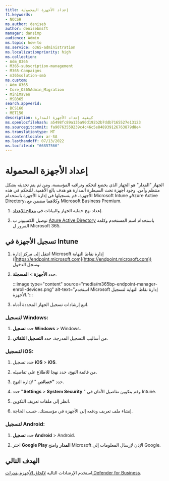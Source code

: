```yaml
---
title: إعداد الأجهزة المحمولة
f1.keywords:
- NOCSH
ms.author: deniseb
author: denisebmsft
manager: dansimp
audience: Admin
ms.topic: how-to
ms.service: o365-administration
ms.localizationpriority: high
ms.collection:
- Adm_O365
- M365-subscription-management
- M365-Campaigns
- m365solution-smb
ms.custom:
- Adm_O365
- Core_O365Admin_Migration
- MiniMaven
- MSB365
search.appverid:
- BCS160
- MET150
description: كيفية إعداد الأجهزة المدارة
ms.openlocfilehash: a5498fc89a135a90d192b2b7ddb7165527e13123
ms.sourcegitcommit: fa90763559239c4c46c5e848939126763879d8e4
ms.translationtype: MT
ms.contentlocale: ar-SA
ms.lasthandoff: 07/13/2022
ms.locfileid: "66857566"
---
```

# <a name="set-up-managed-devices"></a>إعداد الأجهزة المحمولة

الجهاز "المدار" هو الجهاز الذي يخضع لتحكم وتراقبه المؤسسة، ومن ثم يتم تحديثه بشكل منتظم وآمن. وجود أجهزة تحت السيطرة المدارة هو هدف بالغ الأهمية. للتحكم في هذه الأجهزة، قم بتسجيلها في إدارة الأجهزة باستخدام Microsoft Intune وAzure Active Directory، وكلاهما مضمن مع Microsoft Business Premium.

1. إعداد نهج حماية الجهاز والبيانات في [معالج الإعداد](../business/set-up.md).

2. توصيل الكمبيوتر ب [Azure Active Directory](../business/set-up-windows-devices.md) باستخدام اسم المستخدم وكلمة المرور ل Microsoft 365. 

## <a name="enroll-devices-in-intune"></a>تسجيل الأجهزة في Intune

1. انتقل إلى مركز إدارة Microsoft إدارة نقاط النهاية ([https://endpoint.microsoft.com](https://endpoint.microsoft.com)) وسجل الدخول.

2. حدد **الأجهزة** > **المسجلة**. 

   :::image type="content" source="media/m365bp-endpoint-manager-enroll-devices.png" alt-text="استخدم Microsoft إدارة نقاط النهاية لتسجيل الأجهزة."::: 

3. اتبع إرشادات تسجيل الجهاز المحددة أدناه.

### <a name="for-windows-enrollment"></a>لتسجيل Windows:

1. حدد **تسجيل Windows** >  Windows. 

2. من أساليب التسجيل المدرجة، حدد **التسجيل التلقائي**.

### <a name="for-ios-enrollment"></a>لتسجيل iOS:

1. حدد تسجيل **iOS** > **iOS**.

2. من قائمة النهج، حدد نهجا للاطلاع على تفاصيله.

3. حدد **"خصائص** " لإدارة النهج.

4. حدد **"Settings** > **System Security** " وقم بتكوين تفاصيل الأمان في Intune.

5. انظر إلى ملفات تعريف التكوين. 

6. إنشاء ملف تعريف ودفعه إلى الأجهزة في مؤسستك، حسب الحاجة.

### <a name="for-android-enrollment"></a>لتسجيل Android:

1. حدد **تسجيل Android** >  Android.

2. اختر **Google Play المدار** وامنح Microsoft الإذن لإرسال المعلومات إلى Google.

## <a name="next-objective"></a>الهدف التالي

استخدم الإرشادات التالية [لإلحاق الأجهزة بقدرات Defender for Business](m365bp-onboard-devices-mdb.md).

